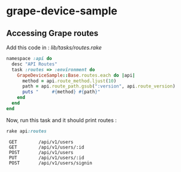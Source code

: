 # grape-device-sample

## Accessing Grape routes

Add this code in : *lib/tasks/routes.rake*

```ruby
namespace :api do
  desc "API Routes"
  task :routes => :environment do
    GrapeDeviceSample::Base.routes.each do |api|
      method = api.route_method.ljust(10)
      path = api.route_path.gsub(":version", api.route_version)
      puts "     #{method} #{path}"
    end
  end
end
```
Now, run this task and it should print routes :
```ruby 
rake api:routes
```

```
 GET        /api/v1/users
 GET        /api/v1/users/:id
 POST       /api/v1/users
 PUT        /api/v1/users/:id
 POST       /api/v1/users/signin
```
